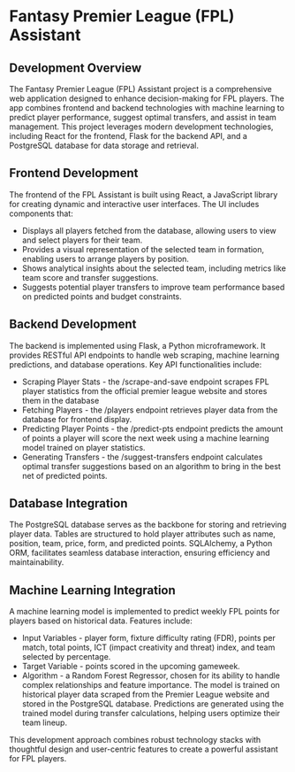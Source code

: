 # Fantasy Premier League (FPL) Assistant

## Development Overview

The Fantasy Premier League (FPL) Assistant project is a comprehensive web application designed to enhance decision-making for FPL players. The app combines frontend and backend technologies with machine learning to predict player performance, suggest optimal transfers, and assist in team management. This project leverages modern development technologies, including React for the frontend, Flask for the backend API, and a PostgreSQL database for data storage and retrieval.

## Frontend Development

The frontend of the FPL Assistant is built using React, a JavaScript library for creating dynamic and interactive user interfaces. The UI includes components that: 
- Displays all players fetched from the database, allowing users to view and select players for their team. 
- Provides a visual representation of the selected team in formation, enabling users to arrange players by position.
- Shows analytical insights about the selected team, including metrics like team score and transfer suggestions.
- Suggests potential player transfers to improve team performance based on predicted points and budget constraints.

## Backend Development

The backend is implemented using Flask, a Python microframework. It provides RESTful API endpoints to handle web scraping, machine learning predictions, and database operations. Key API functionalities include:
- Scraping Player Stats - the /scrape-and-save endpoint scrapes FPL player statistics from the official premier league website and stores them in the database
- Fetching Players - the /players endpoint retrieves player data from the database for frontend display.
- Predicting Player Points - the /predict-pts endpoint predicts the amount of points a player will score the next week using a machine learning model trained on player statistics.
- Generating Transfers - the /suggest-transfers endpoint calculates optimal transfer suggestions based on an algorithm to bring in the best net of predicted points.

## Database Integration

The PostgreSQL database serves as the backbone for storing and retrieving player data. Tables are structured to hold player attributes such as name, position, team, price, form, and predicted points. SQLAlchemy, a Python ORM, facilitates seamless database interaction, ensuring efficiency and maintainability.

## Machine Learning Integration

A machine learning model is implemented to predict weekly FPL points for players based on historical data. Features include:
- Input Variables - player form, fixture difficulty rating (FDR), points per match, total points, ICT (impact creativity and threat) index, and team selected by percentage.
- Target Variable - points scored in the upcoming gameweek.
- Algorithm - a Random Forest Regressor, chosen for its ability to handle complex relationships and feature importance.
The model is trained on historical player data scraped from the Premier League website and stored in the PostgreSQL database. Predictions are generated using the trained model during transfer calculations, helping users optimize their team lineup.


This development approach combines robust technology stacks with thoughtful design and user-centric features to create a powerful assistant for FPL players.